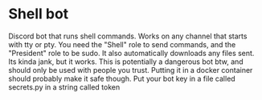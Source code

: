 # Shell bot

Discord bot that runs shell commands. Works on any channel that starts with tty or pty. You need the "Shell" role to send commands, and the "President" role to be sudo. It also automatically downloads any files sent. Its kinda jank, but it works. This is potentially a dangerous bot btw, and should only be used with people you trust. Putting it in a docker container should probably make it safe though. Put your bot key in a file called secrets.py in a string called token
